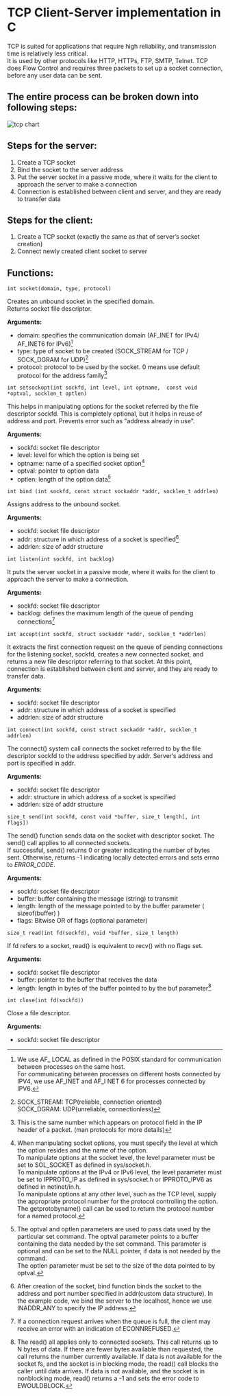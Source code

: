 # TCP Client-Server implementation in C

TCP is suited for applications that require high reliability, and transmission time is relatively less critical.  
It is used by other protocols like HTTP, HTTPs, FTP, SMTP, Telnet. TCP does Flow Control and requires three packets 
to set up a socket connection, before any user data can be sent.

## The entire process can be broken down into following steps:

![tcp chart](img/tcp-chart.png)

## Steps for the server:

1. Create a TCP socket
2. Bind the socket to the server address
3. Put the server socket in a passive mode, where it waits for the client to approach the server to make a connection
4. Connection is established between client and server, and they are ready to transfer data

## Steps for the client:

1. Create a TCP socket (exactly the same as that of server’s socket creation)
2. Connect newly created client socket to server

## Functions:

```
int socket(domain, type, protocol)
```
Creates an unbound socket in the specified domain.  
Returns socket file descriptor.

**Arguments:**

- domain: specifies the communication domain (AF_INET for IPv4/ AF_INET6 for IPv6)[^1]    
- type: type of socket to be created (SOCK_STREAM for TCP / SOCK_DGRAM for UDP)[^2]
- protocol: protocol to be used by the socket. 0 means use default protocol for the address family[^3]

```
int setsockopt(int sockfd, int level, int optname,  const void *optval, socklen_t optlen)
```
This helps in manipulating options for the socket referred by the file descriptor sockfd. This is completely optional, 
but it helps in reuse of address and port. Prevents error such as "address already in use".

**Arguments:**

- sockfd: socket file descriptor
- level: level for which the option is being set
- optname: name of a specified socket option[^4]
- optval: pointer to option data
- optlen: length of the option data[^5]

```
int bind (int sockfd, const struct sockaddr *addr, socklen_t addrlen)
```
Assigns address to the unbound socket.

**Arguments:**

- sockfd: socket file descriptor
- addr: structure in which address of a socket is specified[^6]
- addrlen: size of addr structure

```
int listen(int sockfd, int backlog)
```
It puts the server socket in a passive mode, where it waits for the client to approach the server to make a connection.

**Arguments:**

- sockfd: socket file descriptor
- backlog: defines the maximum length of the queue of pending connections[^7]

```
int accept(int sockfd, struct sockaddr *addr, socklen_t *addrlen)
```
It extracts the first connection request on the queue of pending connections for the listening socket, sockfd, creates a 
new connected socket, and returns a new file descriptor referring to that socket. At this point, connection is established 
between client and server, and they are ready to transfer data.

**Arguments:**

- sockfd: socket file descriptor
- addr: structure in which address of a socket is specified
- addrlen: size of addr structure

```
int connect(int sockfd, const struct sockaddr *addr, socklen_t addrlen)
```
The connect() system call connects the socket referred to by the file descriptor sockfd to the address specified by addr. 
Server’s address and port is specified in addr.

**Arguments:**

- sockfd: socket file descriptor
- addr: structure in which address of a socket is specified
- addrlen: size of addr structure

```
size_t send(int sockfd, const void *buffer, size_t length[, int flags])
```
The send() function sends data on the socket with descriptor socket. The send() call applies to all connected sockets.  
If successful, send() returns 0 or greater indicating the number of bytes sent. Otherwise, returns -1 indicating locally 
detected errors and sets errno to *ERROR_CODE*.

**Arguments:**

- sockfd: socket file descriptor
- buffer: buffer containing the message (string) to transmit
- length: length of the message pointed to by the buffer parameter ( sizeof(buffer) )
- flags: Bitwise OR of flags (optional parameter)

```
size_t read(int fd(sockfd), void *buffer, size_t length)
```
If fd refers to a socket, read() is equivalent to recv() with no flags set.

**Arguments:**

- sockfd: socket file descriptor
- buffer: pointer to the buffer that receives the data
- length: length in bytes of the buffer pointed to by the buf parameter[^8]

```
int close(int fd(sockfd))
```
Close a file descriptor.

**Arguments:**

- sockfd: socket file descriptor

[^1]: We use AF_ LOCAL as defined in the POSIX standard for communication between processes on the same host.  
      For communicating between processes on different hosts connected by IPV4, we use AF_INET and AF_I NET 6 for processes 
      connected by IPV6.

[^2]: SOCK_STREAM: TCP(reliable, connection oriented)  
      SOCK_DGRAM: UDP(unreliable, connectionless)

[^3]: This is the same number which appears on protocol field in the IP header of a packet. (man protocols for more details)

[^4]: When manipulating socket options, you must specify the level at which the option resides and the name of the option.  
      To manipulate options at the socket level, the level parameter must be set to SOL_SOCKET as defined in sys/socket.h.  
      To manipulate options at the IPv4 or IPv6 level, the level parameter must be set to IPPROTO_IP as defined in sys/socket.h 
      or IPPROTO_IPV6 as defined in netinet/in.h.  
      To manipulate options at any other level, such as the TCP level, supply the appropriate protocol number for the protocol 
      controlling the option. The getprotobyname() call can be used to return the protocol number for a named protocol.

[^5]: The optval and optlen parameters are used to pass data used by the particular set command. The optval parameter points 
      to a buffer containing the data needed by the set command. This parameter is optional and can be set to the NULL pointer, 
      if data is not needed by the command.  
      The optlen parameter must be set to the size of the data pointed to by optval.

[^6]: After creation of the socket, bind function binds the socket to the address and port number specified in 
      addr(custom data structure). In the example code, we bind the server to the localhost, hence we use INADDR_ANY 
      to specify the IP address.

[^7]: If a connection request arrives when the queue is full, the client may receive an error with an indication of ECONNREFUSED.

[^8]: The read() all applies only to connected sockets. This call returns up to N bytes of data. If there are fewer bytes 
      available than requested, the call returns the number currently available. If data is not available for the socket fs, 
      and the socket is in blocking mode, the read() call blocks the caller until data arrives. If data is not available, 
      and the socket is in nonblocking mode, read() returns a -1 and sets the error code to EWOULDBLOCK.